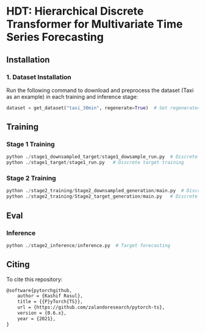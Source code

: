 # HDT: Hierarchical Discrete Transformer for Multivariate Time Series Forecasting


## Installation

### 1. Dataset Installation
Run the following command to download and preprocess the dataset (Taxi as an example) in each training and inference stage:

```python
dataset = get_dataset("taxi_30min", regenerate=True)  # Set regenerate=True for the first time
```

## Training

### Stage 1 Training
```python
python ./stage1_downsampled_target/stage1_dowsample_run.py  # Discrete downsampled target training
python ./stage1_target/stage1_run.py   # Discrete target training
```

### Stage 2 Training
```python
python ./stage2_training/Stage2_downsampled_generation/main.py  # Discrete downsampled target generation
python ./stage2_training/Stage2_target_generation/main.py   # Discrete target generation
```
## Eval
### Inference
```python
python ./stage2_inference/inference.py  # Target forecasting
```

## Citing

To cite this repository:

```tex
@software{pytorchgithub,
    author = {Kashif Rasul},
    title = {{P}yTorch{TS}},
    url = {https://github.com/zalandoresearch/pytorch-ts},
    version = {0.6.x},
    year = {2021},
}
```

